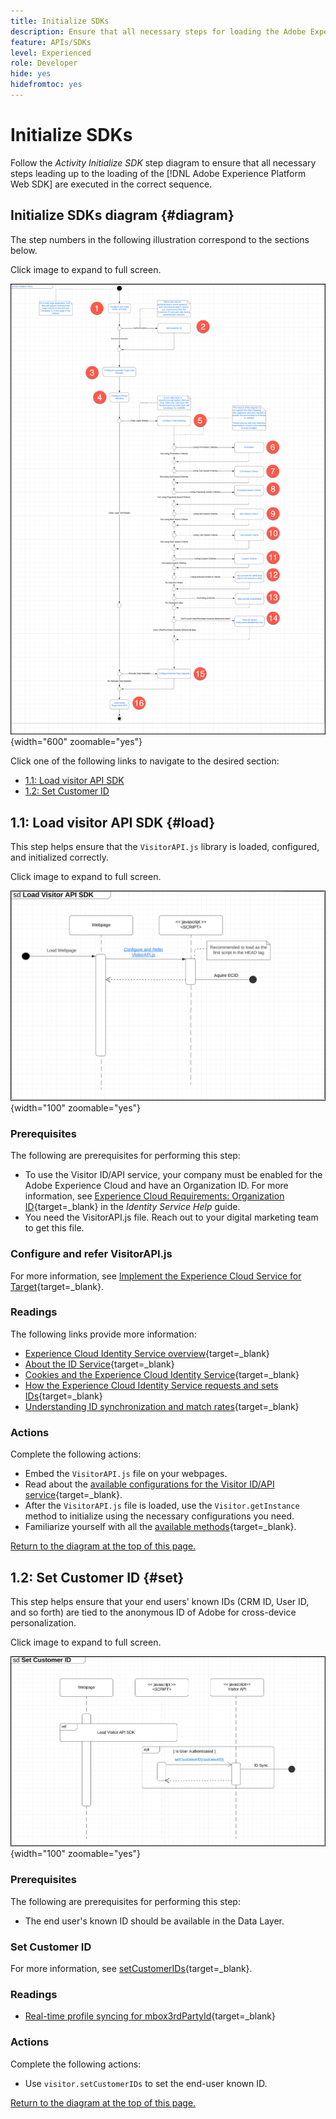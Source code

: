 ```yaml
---
title: Initialize SDKs
description: Ensure that all necessary steps for loading the Adobe Experience Platform Web SDK is executed in the correct sequence.
feature: APIs/SDKs
level: Experienced
role: Developer
hide: yes
hidefromtoc: yes
---
```

# Initialize SDKs

Follow the *Activity Initialize SDK* step diagram to ensure that all necessary steps leading up to the loading of the [!DNL Adobe Experience Platform Web SDK] are executed in the correct sequence.

## Initialize SDKs diagram {#diagram}

The step numbers in the following illustration correspond to the sections below. 

Click image to expand to full screen.

![Initialize SDKs diagram](/help/dev/patterns/assets/initialize-sdk.png){width="600" zoomable="yes"}

Click one of the following links to navigate to the desired section:

* [1.1: Load visitor API SDK](#load)
* [1.2: Set Customer ID](#set)

## 1.1: Load visitor API SDK {#load}

This step helps ensure that the `VisitorAPI.js` library is loaded, configured, and initialized correctly.

Click image to expand to full screen.

![Load Visitor API SDK diagram](/help/dev/patterns/assets/load-visitor-api-sdk.png){width="100" zoomable="yes"}

### Prerequisites

The following are prerequisites for performing this step:

* To use the Visitor ID/API service, your company must be enabled for the Adobe Experience Cloud and have an Organization ID. For more information, see [Experience Cloud Requirements: Organization ID](https://experienceleague.adobe.com/docs/id-service/using/reference/requirements.html?){target=_blank} in the *Identity Service Help* guide.
* You need the VisitorAPI.js file. Reach out to your digital marketing team to get this file.

### Configure and refer VisitorAPI.js

For more information, see [Implement the Experience Cloud Service for Target](https://experienceleague.adobe.com/docs/id-service/using/implementation/setup-target.html){target=_blank}.

### Readings

The following links provide more information:

* [Experience Cloud Identity Service overview](https://experienceleague.adobe.com/docs/id-service/using/intro/overview.html){target=_blank}
* [About the ID Service](https://experienceleague.adobe.com/docs/id-service/using/intro/about-id-service.html){target=_blank}
* [Cookies and the Experience Cloud Identity Service](https://experienceleague.adobe.com/docs/id-service/using/intro/cookies.html){target=_blank}
* [How the Experience Cloud Identity Service requests and sets IDs](https://experienceleague.adobe.com/docs/id-service/using/intro/id-request.html){target=_blank}
* [Understanding ID synchronization and match rates](https://experienceleague.adobe.com/docs/id-service/using/intro/match-rates.html){target=_blank}

### Actions

Complete the following actions:

* Embed the `VisitorAPI.js` file on your webpages.
* Read about the [available configurations for the Visitor ID/API service](https://experienceleague.adobe.com/docs/id-service/using/reference/requirements.html){target=_blank}.
* After the `VisitorAPI.js` file is loaded, use the `Visitor.getInstance` method to initialize using the necessary configurations you need.
* Familiarize yourself with all the [available methods](https://experienceleague.adobe.com/docs/id-service/using/id-service-api/methods/get-set.html){target=_blank}.

[Return to the diagram at the top of this page.](#diagram)

## 1.2: Set Customer ID {#set}

This step helps ensure that your end users' known IDs (CRM ID, User ID, and so forth) are tied to the anonymous ID of Adobe for cross-device personalization.

Click image to expand to full screen.

![Set Customer ID](/help/dev/patterns/assets/set-customer-id.png){width="100" zoomable="yes"}

### Prerequisites

The following are prerequisites for performing this step:

* The end user's known ID should be available in the Data Layer.

### Set Customer ID

For more information, see [setCustomerIDs](https://experienceleague.adobe.com/docs/id-service/using/id-service-api/methods/setcustomerids.html){target=_blank}.

### Readings

* [Real-time profile syncing for mbox3rdPartyId](https://experienceleague.adobe.com/docs/target/using/audiences/visitor-profiles/3rd-party-id.html){target=_blank}

### Actions

Complete the following actions:

* Use `visitor.setCustomerIDs` to set the end-user known ID.

[Return to the diagram at the top of this page.](#diagram)





